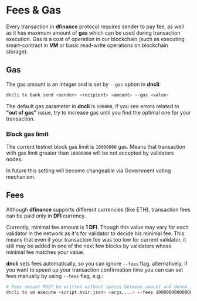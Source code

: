 # Fees & Gas

Every transaction in **dfinance** protocol requires sender to pay fee, as well as it has maximum amount of **gas** which can be used during transaction execution. Gas is a cost of operation in our blockchain \(such as executing smart-contract in **VM** or basic read-write operations on blockchain storage\).

## Gas

The gas amount is an integer and is set by `--gas` option in **dncli**:

```bash
dncli tx bank send <sender> <recipient> <amount> --gas <value>
```

The default gas parameter in **dncli** is `500000`, if you see errors related to **"out of gas"** issue, try to increase gas until you find the optimal one for your transaction.

### Block gas limit

The current testnet block gas limit is `10000000` gas. Means that transaction with gas limit greater than `10000000` will be not accepted by validators nodes.

In future this setting will become changeable via Government voting mechanism.

## Fees

Although **dfinance** supports different currencies \(like ETH\), transaction fees can be paid only in **DFI** currency.

Currently, minimal fee amount is **1 DFI**. Though this value may vary for each validator in the network as it's for validator to decide his minimal fee. This means that even if your transaction fee was too low for current validator, it still may be added in one of the next few blocks by validators whose minimal fee matches your value.

**dncli** sets fees automatically, so you can ignore `--fees` flag, alternatively, if you want to speed up your transaction confirmation time you can can set fees manually by using `--fees` flag, e.g.:

```bash
# Fees amount MUST be written without spaces between amount and denom
dncli tx vm execute <script.mvir.json> <args,...> --fees 1000000000000000000dfi
```

